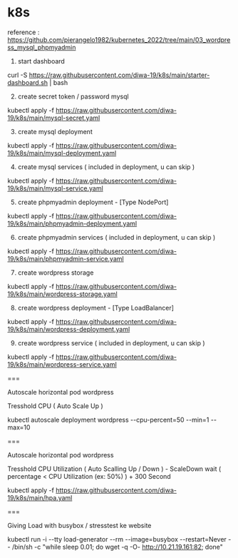 # k8s

reference :
https://github.com/pierangelo1982/kubernetes_2022/tree/main/03_wordpress_mysql_phpmyadmin

1. start dashboard

curl -S https://raw.githubusercontent.com/diwa-19/k8s/main/starter-dashboard.sh | bash

2. create secret token / password mysql 

kubectl apply -f https://raw.githubusercontent.com/diwa-19/k8s/main/mysql-secret.yaml

3. create mysql deployment

kubectl apply -f https://raw.githubusercontent.com/diwa-19/k8s/main/mysql-deployment.yaml

4. create mysql services ( included in deployment, u can skip )

kubectl apply -f https://raw.githubusercontent.com/diwa-19/k8s/main/mysql-service.yaml

5. create phpmyadmin deployment - [Type NodePort]

kubectl apply -f https://raw.githubusercontent.com/diwa-19/k8s/main/phpmyadmin-deployment.yaml

6. create phpmyadmin services ( included in deployment, u can skip )

kubectl apply -f https://raw.githubusercontent.com/diwa-19/k8s/main/phpmyadmin-service.yaml

7. create wordpress storage

kubectl apply -f https://raw.githubusercontent.com/diwa-19/k8s/main/wordpress-storage.yaml

8. create wordpress deployment - [Type LoadBalancer]

kubectl apply -f https://raw.githubusercontent.com/diwa-19/k8s/main/wordpress-deployment.yaml

9. create wordpress service ( included in deployment, u can skip )

kubectl apply -f https://raw.githubusercontent.com/diwa-19/k8s/main/wordpress-service.yaml

===

Autoscale horizontal pod wordpress

Tresshold CPU ( Auto Scale Up )

kubectl autoscale deployment wordpress --cpu-percent=50 --min=1 --max=10

===

Autoscale horizontal pod wordpress

Tresshold CPU Utilization ( Auto Scalling Up / Down ) - ScaleDown wait ( percentage < CPU Utilization (ex: 50%) ) + 300 Second

kubectl apply -f https://raw.githubusercontent.com/diwa-19/k8s/main/hpa.yaml

===

Giving Load with busybox / stresstest ke website

kubectl run -i --tty load-generator --rm --image=busybox --restart=Never -- /bin/sh -c "while sleep 0.01; do wget -q -O- http://10.21.19.161:82; done"
